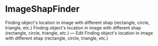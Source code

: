 # ImageShapFinder


Finding object's location in image with different shap (rectangle, circle, triangle, etc.)
Finding object's location in image with different shap (rectangle, circle, triangle, etc.) — Edit
Finding object's location in image with different shap (rectangle, circle, triangle, etc.)
